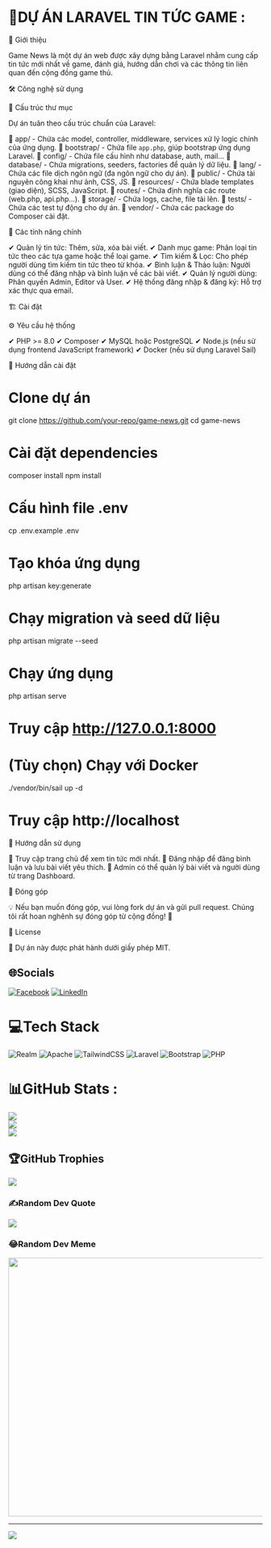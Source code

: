 # 💫DỰ ÁN LARAVEL TIN TỨC GAME :
🚀 Giới thiệu

Game News là một dự án web được xây dựng bằng Laravel nhằm cung cấp tin tức mới nhất về game, đánh giá, hướng dẫn chơi và các thông tin liên quan đến cộng đồng game thủ.

🛠️ Công nghệ sử dụng

📂 Cấu trúc thư mục

Dự án tuân theo cấu trúc chuẩn của Laravel:

📌 app/        - Chứa các model, controller, middleware, services xử lý logic chính của ứng dụng.
📌 bootstrap/  - Chứa file `app.php`, giúp bootstrap ứng dụng Laravel.
📌 config/     - Chứa file cấu hình như database, auth, mail...
📌 database/   - Chứa migrations, seeders, factories để quản lý dữ liệu.
📌 lang/       - Chứa các file dịch ngôn ngữ (đa ngôn ngữ cho dự án).
📌 public/     - Chứa tài nguyên công khai như ảnh, CSS, JS.
📌 resources/  - Chứa blade templates (giao diện), SCSS, JavaScript.
📌 routes/     - Chứa định nghĩa các route (web.php, api.php...).
📌 storage/    - Chứa logs, cache, file tải lên.
📌 tests/      - Chứa các test tự động cho dự án.
📌 vendor/     - Chứa các package do Composer cài đặt.

🎯 Các tính năng chính

✔ Quản lý tin tức: Thêm, sửa, xóa bài viết.
✔ Danh mục game: Phân loại tin tức theo các tựa game hoặc thể loại game.
✔ Tìm kiếm & Lọc: Cho phép người dùng tìm kiếm tin tức theo từ khóa.
✔ Bình luận & Thảo luận: Người dùng có thể đăng nhập và bình luận về các bài viết.
✔ Quản lý người dùng: Phân quyền Admin, Editor và User.
✔ Hệ thống đăng nhập & đăng ký: Hỗ trợ xác thực qua email.

🏗️ Cài đặt

⚙️ Yêu cầu hệ thống

✔ PHP >= 8.0
✔ Composer
✔ MySQL hoặc PostgreSQL
✔ Node.js (nếu sử dụng frontend JavaScript framework)
✔ Docker (nếu sử dụng Laravel Sail)

📌 Hướng dẫn cài đặt

# Clone dự án
git clone https://github.com/your-repo/game-news.git
cd game-news

# Cài đặt dependencies
composer install
npm install

# Cấu hình file .env
cp .env.example .env

# Tạo khóa ứng dụng
php artisan key:generate

# Chạy migration và seed dữ liệu
php artisan migrate --seed

# Chạy ứng dụng
php artisan serve
# Truy cập http://127.0.0.1:8000

# (Tùy chọn) Chạy với Docker
./vendor/bin/sail up -d
# Truy cập http://localhost

📖 Hướng dẫn sử dụng

📌 Truy cập trang chủ để xem tin tức mới nhất.
📌 Đăng nhập để đăng bình luận và lưu bài viết yêu thích.
📌 Admin có thể quản lý bài viết và người dùng từ trang Dashboard.

🤝 Đóng góp

💡 Nếu bạn muốn đóng góp, vui lòng fork dự án và gửi pull request. Chúng tôi rất hoan nghênh sự đóng góp từ cộng đồng! 🚀

📜 License

📜 Dự án này được phát hành dưới giấy phép MIT.



## 🌐Socials
[![Facebook](https://img.shields.io/badge/Facebook-%231877F2.svg?logo=Facebook&logoColor=white)](https://facebook.com/https://www.facebook.com/profile.php?id=100010882691553) [![LinkedIn](https://img.shields.io/badge/LinkedIn-%230077B5.svg?logo=linkedin&logoColor=white)](https://linkedin.com/in/https://www.linkedin.com/in/nguy%E1%BB%85n-nh%E1%BA%ADt-huy/) 

# 💻Tech Stack
![Realm](https://img.shields.io/badge/Realm-39477F?style=flat&logo=realm&logoColor=white) ![Apache](https://img.shields.io/badge/apache-%23D42029.svg?style=flat&logo=apache&logoColor=white) ![TailwindCSS](https://img.shields.io/badge/tailwindcss-%2338B2AC.svg?style=flat&logo=tailwind-css&logoColor=white) ![Laravel](https://img.shields.io/badge/laravel-%23FF2D20.svg?style=flat&logo=laravel&logoColor=white) ![Bootstrap](https://img.shields.io/badge/bootstrap-%23563D7C.svg?style=flat&logo=bootstrap&logoColor=white) ![PHP](https://img.shields.io/badge/php-%23777BB4.svg?style=flat&logo=php&logoColor=white)
# 📊GitHub Stats :
![](https://github-readme-stats.vercel.app/api?username=huy&theme=radical&hide_border=false&include_all_commits=false&count_private=false)<br/>
![](https://github-readme-streak-stats.herokuapp.com/?user=huy&theme=radical&hide_border=false)<br/>
![](https://github-readme-stats.vercel.app/api/top-langs/?username=huy&theme=radical&hide_border=false&include_all_commits=false&count_private=false&layout=compact)

## 🏆GitHub Trophies
![](https://github-trophies.vercel.app/?username=huy&theme=radical&no-frame=false&no-bg=false&margin-w=4)

### ✍️Random Dev Quote
![](https://quotes-github-readme.vercel.app/api?type=horizontal&theme=radical)

### 😂Random Dev Meme
<img src="https://random-memer.herokuapp.com/" width="512px"/>

---
[![](https://visitcount.itsvg.in/api?id=huy&icon=0&color=0)](https://visitcount.itsvg.in)

